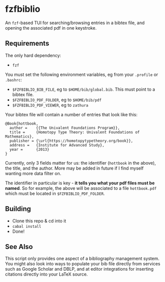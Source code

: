 # fzfbiblio 

An `fzf`-based TUI for searching/browsing entries in a bibtex file, and opening the associated pdf in one keystroke.

## Requirements
The only hard dependency:
* `fzf`

You must set the following environment variables, eg from your `.profile` or `.bashrc`:
* `$FZFBIBLIO_BIB_FILE`, eg to `$HOME/bib/global.bib`. This must point to a bibtex file.
* `$FZFBIBLIO_PDF_FOLDER`, eg to `$HOME/bib/pdf`
* `$FZFBIBLIO_PDF_VIEWER`, eg to `zathura`

Your bibtex file will contain a number of entries that look like this:
```
@Book{hottbook,
  author =    {{The Univalent Foundations Program}},
  title =     {Homotopy Type Theory: Univalent Foundations of Mathematics},
  publisher = {\url{https://homotopytypetheory.org/book}},
  address =   {Institute for Advanced Study},
  year =      {2013}
}
```

Currently, only 3 fields matter for us: the identifier (`hottbook` in the above), the title, and the author.
More may be added in future if I find myself wanting more data filter on.

The identifier in particular is key - **it tells you what your pdf files must be named**.
So for example, the above will be associated to a file `hottbook.pdf` which must be located in `$FZFBIBLIO_PDF_FOLDER`.

## Building

* Clone this repo & cd into it
* `cabal install`
* Done!

## See Also
This script only provides one aspect of a bibliography management system. 
You might also look into ways to populate your bib file directly from services such as Google Scholar and DBLP, and at editor integrations for inserting citations directly into your LaTeX source.
